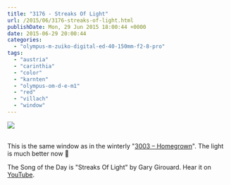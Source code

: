 ```yaml
---
title: "3176 - Streaks Of Light"
url: /2015/06/3176-streaks-of-light.html
publishDate: Mon, 29 Jun 2015 18:00:44 +0000
date: 2015-06-29 20:00:44
categories: 
  - "olympus-m-zuiko-digital-ed-40-150mm-f2-8-pro"
tags: 
  - "austria"
  - "carinthia"
  - "color"
  - "karnten"
  - "olympus-om-d-e-m1"
  - "red"
  - "villach"
  - "window"
---
```

<div class="container">
<div class="center"><a target="_blank" href="https://d25zfm9zpd7gm5.cloudfront.net/1200x1200/2015/20150606_091918_lr.jpg"><img src="https://d25zfm9zpd7gm5.cloudfront.net/0600x0600/2015/20150606_091918_lr.jpg" /></a></div>
</div>
<br />

This is the same window as in the winterly "<a href="/2015/01/3003-homegrown.html" target="_blank">3003 – Homegrown</a>". The light is much better now 🙂

The Song of the Day is "Streaks Of Light" by Gary Girouard. Hear it on <a href="https://www.youtube.com/watch?v=AI3_b21Ef3g" target="_blank">YouTube</a>.
